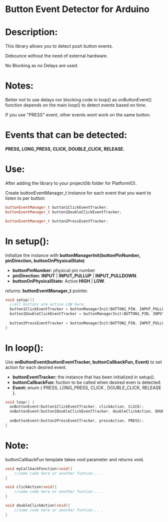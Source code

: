 # Button Event Detector for Arduino

# Description:
This library allows you to detect push button events.

Debounce without the need of external hardware.

No Blocking as no Delays are used.

# Notes:
Better not to use delays nor blocking code in loop() as onButtonEvent() function depends on the main loop() to detect events based on time.

If you use "PRESS" event, other events wont work on the same button.

# Events that can be detected:
**PRESS, LONG_PRESS, CLICK, DOUBLE_CLICK, RELEASE.**


# Use:

After adding the library to your project(lib folder for PlatformIO).

Create buttonEventManager_t instance for each event that you want to listen to per button:
```c++
buttonEventManager_t button1ClickEventTracker;
buttonEventManager_t button1DoubleClickEventTracker;

buttonEventManager_t button2PressEventTracker;
```

# In setup():

Initialize the instance with **buttonManagerInit(buttonPinNumber, pinDirection, buttonOnPhysicalState)**

- **buttonPinNumber:** physical pin number
- **pinDirection:** **INPUT** | **INPUT_PULLUP** | **INPUT_PULLDOWN**.
- **buttonOnPhysicalState:** Active **HIGH** | **LOW**.

*returns*: **buttonEventManager_t** pointer.

```c++
void setup(){   
  //all buttons are active LOW here.   
  button1ClickEventTracker = buttonManagerInit(BUTTON1_PIN, INPUT_PULLUP, LOW);
  button1DoubleClickEventTracker = buttonManagerInit(BUTTON1_PIN, INPUT_PULLUP, LOW);
  
  button2PressEventTracker = buttonManagerInit(BUTTON2_PIN, INPUT_PULLUP, LOW);
}
```

# In loop():

Use **onButtonEvent(buttonEventTracker, buttonCallbackFun, Event)** to set action for each desired event.

- **buttonEventTracker:** the instance that has been initialized in setup().
- **buttonCallbackFun:** fuction to be called when desired even is detected.
- **Event:** enum { PRESS, LONG_PRESS, CLICK , DOUBLE_CLICK, RELEASE }.

```c++
void loop() {
  onButtonEvent(button1ClickEventTracker, clickAction, CLICK);
  onButtonEvent(button1DoubleClickEventTracker, doubleClickAction, DOUBLE_CLICK);
  
  onButtonEvent(button2PressEventTracker, pressAction, PRESS);
}
```

# Note:
buttonCallbackFun template takes void parameter and returns void.

```c++
void myCallbackFunction(void){
    //some code here or another funtion... .  
}

void clickAction(void){
    //some code here or another funtion... .
}

void doubleClickAction(void){
    //some code here or another funtion... .
}
```
